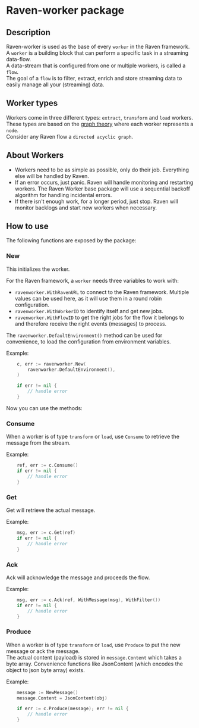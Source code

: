 # Raven-worker package

## Description
Raven-worker is used as the base of every `worker` in the Raven framework.  
A `worker` is a building block that can perform a specific task in a streaming data-flow.  
A data-stream that is configured from one or multiple workers, is called a `flow`.  
The goal of a `flow` is to filter, extract, enrich and store streaming data to easily manage all your (streaming) data.

## Worker types

Workers come in three different types: `extract`, `transform` and `load` workers. These types are based on the [graph theory](https://en.wikipedia.org/wiki/Graph_theory) where each worker represents a `node`.  
Consider any Raven flow a `directed acyclic graph`.  


## About Workers

* Workers need to be as simple as possible, only do their job. Everything else
  will be handled by Raven.
* If an error occurs, just panic. Raven will handle monitoring and restarting
  workers. The Raven Worker base package will use a sequential backoff algorithm for
  handling incidental errors.
* If there isn't enough work, for a longer period, just stop. Raven will monitor
  backlogs and start new workers when necessary. 

## How to use

The following functions are exposed by the package:

### New
This initializes the worker.  

For the Raven framework, a `worker` needs three variables to work with:
* `ravenworker.WithRavenURL` to connect to the Raven framework. Multiple values
  can be used here, as it will use them in a round robin configuration.  
* `ravenworker.WithWorkerID` to identify itself and get new jobs.  
* `ravenworker.WithFlowID` to get the right jobs for the flow it belongs to and therefore receive the right events (messages) to process.  

The `ravenworker.DefaultEnvironment()` method can be used for convenience, to
load the configuration from environment variables.

Example:
```go
	c, err := ravenworker.New(
        ravenworker.DefaultEnvironment(),
    )

    if err != nil {
        // handle error
    }
```


Now you can use the methods:

### Consume
When a worker is of type `transform` or `load`, use `Consume` to retrieve the message from the stream.  

Example:
```go
    ref, err := c.Consume()
    if err != nil {
        // handle error
    }
```

### Get
Get will retrieve the actual message.

Example:
```go
    msg, err := c.Get(ref)
    if err != nil {
        // handle error
    }
```

### Ack
Ack will acknowledge the message and proceeds the flow.

Example:
```go
    msg, err := c.Ack(ref, WithMessage(msg), WithFilter())
    if err != nil {
        // handle error
    }
```

### Produce
When a worker is of type `transform` or `load`, use `Produce` to put the new message or ack the message.  
The actual content (payload) is stored in `message.Content` which takes a byte
array. Convenience functions like JsonContent (which encodes the object to json
byte array) exists.

Example:
```go
    message := NewMessage()
    message.Content = JsonContent(obj)

    if err := c.Produce(message); err != nil {
        // handle error
    }
```

